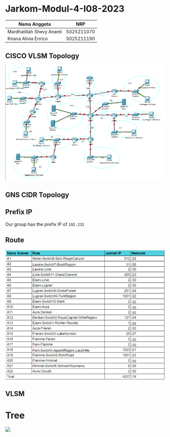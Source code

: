# Jarkom-Modul-4-I08-2023

Nama Anggota | NRP
------------------- | --------------		
Mardhatillah Shevy Ananti | 5025211070
Kirana Alivia Enrico | 5025211190

## CISCO VLSM Topology
<img src="./img/1.png">

## GNS CIDR Topology

## Prefix IP
Our group has the prefix IP of `192.232`

## Route
<img src="./img/3.png">

## VLSM
# Tree
<img src="./img/2.png">
